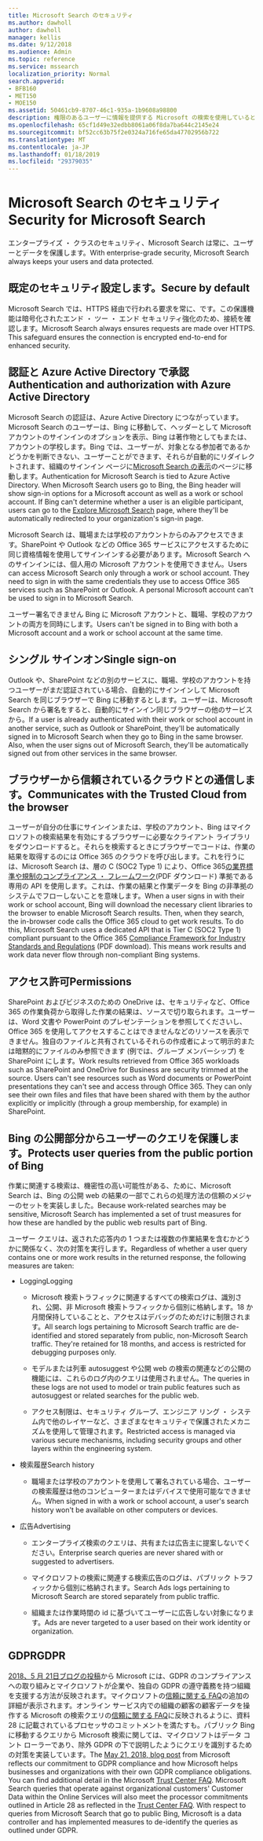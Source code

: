 ```yaml
---
title: Microsoft Search のセキュリティ
ms.author: dawholl
author: dawholl
manager: kellis
ms.date: 9/12/2018
ms.audience: Admin
ms.topic: reference
ms.service: mssearch
localization_priority: Normal
search.appverid:
- BFB160
- MET150
- MOE150
ms.assetid: 50461cb9-8707-46c1-935a-1b9608a98800
description: 権限のあるユーザーに情報を提供する Microsoft の検索を使用しているときに、エンタープライズ ・ データとユーザーを保護します。
ms.openlocfilehash: 65cf1d49e32edbb8061a06f8da7ba644c2145e24
ms.sourcegitcommit: bf52cc63b75f2e0324a716fe65da47702956b722
ms.translationtype: MT
ms.contentlocale: ja-JP
ms.lasthandoff: 01/18/2019
ms.locfileid: "29379035"
---
```

# <a name="security-for-microsoft-search"></a><span data-ttu-id="87eb0-103">Microsoft Search のセキュリティ</span><span class="sxs-lookup"><span data-stu-id="87eb0-103">Security for Microsoft Search</span></span>

<span data-ttu-id="87eb0-104">エンタープライズ ・ クラスのセキュリティ、Microsoft Search は常に、ユーザーとデータを保護します。</span><span class="sxs-lookup"><span data-stu-id="87eb0-104">With enterprise-grade security, Microsoft Search always keeps your users and data protected.</span></span>
  
## <a name="secure-by-default"></a><span data-ttu-id="87eb0-105">既定のセキュリティ設定します。</span><span class="sxs-lookup"><span data-stu-id="87eb0-105">Secure by default</span></span>

<span data-ttu-id="87eb0-p101">Microsoft Search では、HTTPS 経由で行われる要求を常に、です。この保護機能は暗号化されたエンド ・ ツー ・ エンド セキュリティ強化のため、接続を確認します。</span><span class="sxs-lookup"><span data-stu-id="87eb0-p101">Microsoft Search always ensures requests are made over HTTPS. This safeguard ensures the connection is encrypted end-to-end for enhanced security.</span></span>
  
## <a name="authentication-and-authorization-with-azure-active-directory"></a><span data-ttu-id="87eb0-108">認証と Azure Active Directory で承認</span><span class="sxs-lookup"><span data-stu-id="87eb0-108">Authentication and authorization with Azure Active Directory</span></span>

<span data-ttu-id="87eb0-p102">Microsoft Search の認証は、Azure Active Directory につながっています。Microsoft Search のユーザーは、Bing に移動して、ヘッダーとして Microsoft アカウントのサインインのオプションを表示、Bing は著作物としてもまたは、アカウントの学校します。Bing では、ユーザーが、対象となる参加者であるかどうかを判断できない、ユーザーことができます、それらが自動的にリダイレクトされます、組織のサインイン ページに[Microsoft Search の表示](https://www.bing.com/business/explore)のページに移動します。</span><span class="sxs-lookup"><span data-stu-id="87eb0-p102">Authentication for Microsoft Search is tied to Azure Active Directory. When Microsoft Search users go to Bing, the Bing header will show sign-in options for a Microsoft account as well as a work or school account. If Bing can't determine whether a user is an eligible participant, users can go to the [Explore Microsoft Search](https://www.bing.com/business/explore) page, where they'll be automatically redirected to your organization's sign-in page.</span></span> 
  
<span data-ttu-id="87eb0-p103">Microsoft Search は、職場または学校のアカウントからのみアクセスできます。SharePoint や Outlook などの Office 365 サービスにアクセスするために同じ資格情報を使用してサインインする必要があります。Microsoft Search へのサインインには、個人用の Microsoft アカウントを使用できません。</span><span class="sxs-lookup"><span data-stu-id="87eb0-p103">Users can access Microsoft Search only through a work or school account. They need to sign in with the same credentials they use to access Office 365 services such as SharePoint or Outlook. A personal Microsoft account can't be used to sign in to Microsoft Search.</span></span>
  
<span data-ttu-id="87eb0-115">ユーザー署名できません Bing に Microsoft アカウントと、職場、学校のアカウントの両方を同時にします。</span><span class="sxs-lookup"><span data-stu-id="87eb0-115">Users can't be signed in to Bing with both a Microsoft account and a work or school account at the same time.</span></span>
  
## <a name="single-sign-on"></a><span data-ttu-id="87eb0-116">シングル サインオン</span><span class="sxs-lookup"><span data-stu-id="87eb0-116">Single sign-on</span></span>

<span data-ttu-id="87eb0-p104">Outlook や、SharePoint などの別のサービスに、職場、学校のアカウントを持つユーザーがまだ認証されている場合、自動的にサインインして Microsoft Search を同じブラウザーで Bing に移動するとします。ユーザーは、Microsoft Search から署名をすると、自動的にサインイン同じブラウザーの他のサービスから。</span><span class="sxs-lookup"><span data-stu-id="87eb0-p104">If a user is already authenticated with their work or school account in another service, such as Outlook or SharePoint, they'll be automatically signed in to Microsoft Search when they go to Bing in the same browser. Also, when the user signs out of Microsoft Search, they'll be automatically signed out from other services in the same browser.</span></span>
  
## <a name="communicates-with-the-trusted-cloud-from-the-browser"></a><span data-ttu-id="87eb0-119">ブラウザーから信頼されているクラウドとの通信します。</span><span class="sxs-lookup"><span data-stu-id="87eb0-119">Communicates with the Trusted Cloud from the browser</span></span>

<span data-ttu-id="87eb0-p105">ユーザーが自分の仕事にサインインまたは、学校のアカウント、Bing はマイクロソフトの検索結果を有効にするブラウザーに必要なクライアント ライブラリをダウンロードすると。それらを検索するときにブラウザーでコードは、作業の結果を取得するのには Office 365 のクラウドを呼び出します。これを行うには、Microsoft Search は、層の C (SOC2 Type 1) により、Office 365[の業界標準や規制のコンプライアンス ・ フレームワーク](https://download.microsoft.com/download/B/2/7/B27B3EF3-8849-4C18-8BA4-5AD755728620/Compliance%20Framework_customer%20guidance.pdf)(PDF ダウンロード) 準拠である専用の API を使用します。これは、作業の結果と作業データを Bing の非準拠のシステムでフローしないことを意味します。</span><span class="sxs-lookup"><span data-stu-id="87eb0-p105">When a user signs in with their work or school account, Bing will download the necessary client libraries to the browser to enable Microsoft Search results. Then, when they search, the in-browser code calls the Office 365 cloud to get work results. To do this, Microsoft Search uses a dedicated API that is Tier C (SOC2 Type 1) compliant pursuant to the Office 365 [Compliance Framework for Industry Standards and Regulations](https://download.microsoft.com/download/B/2/7/B27B3EF3-8849-4C18-8BA4-5AD755728620/Compliance%20Framework_customer%20guidance.pdf) (PDF download). This means work results and work data never flow through non-compliant Bing systems.</span></span> 
  
## <a name="permissions"></a><span data-ttu-id="87eb0-124">アクセス許可</span><span class="sxs-lookup"><span data-stu-id="87eb0-124">Permissions</span></span>

<span data-ttu-id="87eb0-p106">SharePoint およびビジネスのための OneDrive は、セキュリティなど、Office 365 の作業負荷から取得した作業の結果は、ソースで切り取られます。ユーザーは、Word 文書や PowerPoint のプレゼンテーションを参照してくださいし、Office 365 を使用してアクセスすることはできませんなどのリソースを表示できません。独自のファイルと共有されているそれらの作成者によって明示的または暗黙的にファイルのみ参照できます (例では、グループ メンバーシップ) を SharePoint にします。</span><span class="sxs-lookup"><span data-stu-id="87eb0-p106">Work results retrieved from Office 365 workloads such as SharePoint and OneDrive for Business are security trimmed at the source. Users can't see resources such as Word documents or PowerPoint presentations they can't see and access through Office 365. They can only see their own files and files that have been shared with them by the author explicitly or implicitly (through a group membership, for example) in SharePoint.</span></span>
  
## <a name="protects-user-queries-from-the-public-portion-of-bing"></a><span data-ttu-id="87eb0-128">Bing の公開部分からユーザーのクエリを保護します。</span><span class="sxs-lookup"><span data-stu-id="87eb0-128">Protects user queries from the public portion of Bing</span></span>

<span data-ttu-id="87eb0-129">作業に関連する検索は、機密性の高い可能性がある、ために、Microsoft Search は、Bing の公開 web の結果の一部でこれらの処理方法の信頼のメジャーのセットを実装しました。</span><span class="sxs-lookup"><span data-stu-id="87eb0-129">Because work-related searches may be sensitive, Microsoft Search has implemented a set of trust measures for how these are handled by the public web results part of Bing.</span></span>
  
<span data-ttu-id="87eb0-130">ユーザー クエリは、返された応答内の 1 つまたは複数の作業結果を含むかどうかに関係なく、次の対策を実行します。</span><span class="sxs-lookup"><span data-stu-id="87eb0-130">Regardless of whether a user query contains one or more work results in the returned response, the following measures are taken:</span></span>
  
- <span data-ttu-id="87eb0-131">Logging</span><span class="sxs-lookup"><span data-stu-id="87eb0-131">Logging</span></span>
    
  - <span data-ttu-id="87eb0-p107">Microsoft 検索トラフィックに関連するすべての検索ログは、識別され、公開、非 Microsoft 検索トラフィックから個別に格納します。18 か月間保持していることと、アクセスはデバッグのためだけに制限されます。</span><span class="sxs-lookup"><span data-stu-id="87eb0-p107">All search logs pertaining to Microsoft Search traffic are de-identified and stored separately from public, non-Microsoft Search traffic. They're retained for 18 months, and access is restricted for debugging purposes only.</span></span>
    
  - <span data-ttu-id="87eb0-134">モデルまたは列車 autosuggest や公開 web の検索の関連などの公開の機能には、これらのログ内のクエリは使用されません。</span><span class="sxs-lookup"><span data-stu-id="87eb0-134">The queries in these logs are not used to model or train public features such as autosuggest or related searches for the public web.</span></span>
    
  - <span data-ttu-id="87eb0-135">アクセス制限は、セキュリティ グループ、エンジニア リング ・ システム内で他のレイヤーなど、さまざまなセキュリティで保護されたメカニズムを使用して管理されます。</span><span class="sxs-lookup"><span data-stu-id="87eb0-135">Restricted access is managed via various secure mechanisms, including security groups and other layers within the engineering system.</span></span>
    
- <span data-ttu-id="87eb0-136">検索履歴</span><span class="sxs-lookup"><span data-stu-id="87eb0-136">Search history</span></span>
    
  - <span data-ttu-id="87eb0-137">職場または学校のアカウントを使用して署名されている場合、ユーザーの検索履歴は他のコンピューターまたはデバイスで使用可能なできません。</span><span class="sxs-lookup"><span data-stu-id="87eb0-137">When signed in with a work or school account, a user's search history won't be available on other computers or devices.</span></span>
    
- <span data-ttu-id="87eb0-138">広告</span><span class="sxs-lookup"><span data-stu-id="87eb0-138">Advertising</span></span>
    
  - <span data-ttu-id="87eb0-139">エンタープライズ検索のクエリは、共有または広告主に提案しないでください。</span><span class="sxs-lookup"><span data-stu-id="87eb0-139">Enterprise search queries are never shared with or suggested to advertisers.</span></span>
    
  - <span data-ttu-id="87eb0-140">マイクロソフトの検索に関連する検索広告のログは、パブリック トラフィックから個別に格納されます。</span><span class="sxs-lookup"><span data-stu-id="87eb0-140">Search Ads logs pertaining to Microsoft Search are stored separately from public traffic.</span></span>
    
  - <span data-ttu-id="87eb0-141">組織または作業時間の id に基づいてユーザーに広告しない対象になります。</span><span class="sxs-lookup"><span data-stu-id="87eb0-141">Ads are never targeted to a user based on their work identity or organization.</span></span>
    
## <a name="gdpr"></a><span data-ttu-id="87eb0-142">GDPR</span><span class="sxs-lookup"><span data-stu-id="87eb0-142">GDPR</span></span>

<span data-ttu-id="87eb0-p108">[2018、5 月 21日ブログの投稿](https://blogs.microsoft.com/on-the-issues/2018/05/21/microsofts-commitment-to-gdpr-privacy-and-putting-customers-in-control-of-their-own-data/)から Microsoft には、GDPR のコンプライアンスへの取り組みとマイクロソフトが企業や、独自の GDPR の遵守義務を持つ組織を支援する方法が反映されます。マイクロソフトの[信頼に関する FAQ](https://www.microsoft.com/en-us/trustcenter/privacy/gdpr/gdpr-faqs)の追加の詳細が表示されます。オンライン サービス内での組織の顧客の顧客データを操作する Microsoft の検索クエリの[信頼に関する FAQ](https://www.microsoft.com/en-us/trustcenter/privacy/gdpr/gdpr-faqs)に反映されるように、資料 28 に記載されているプロセッサのコミットメントを満たすも。パブリック Bing に移動するクエリから Microsoft 検索に関しては、マイクロソフトはデータ コント ローラーであり、除外 GDPR の下で説明したようにクエリを識別するための対策を実装しています。</span><span class="sxs-lookup"><span data-stu-id="87eb0-p108">The [May 21, 2018, blog post](https://blogs.microsoft.com/on-the-issues/2018/05/21/microsofts-commitment-to-gdpr-privacy-and-putting-customers-in-control-of-their-own-data/) from Microsoft reflects our commitment to GDPR compliance and how Microsoft helps businesses and organizations with their own GDPR compliance obligations. You can find additional detail in the Microsoft [Trust Center FAQ](https://www.microsoft.com/en-us/trustcenter/privacy/gdpr/gdpr-faqs). Microsoft Search queries that operate against organizational customers' Customer Data within the Online Services will also meet the processor commitments outlined in Article 28 as reflected in the [Trust Center FAQ](https://www.microsoft.com/en-us/trustcenter/privacy/gdpr/gdpr-faqs). With respect to queries from Microsoft Search that go to public Bing, Microsoft is a data controller and has implemented measures to de-identify the queries as outlined under GDPR.</span></span>


